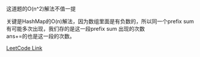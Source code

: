 这道题的O(n^2)解法不值一提

关键是HashMap的O(n)解法，因为数组里面是有负数的，所以同一个prefix sum有可能多次出现，我们存的是这一段prefix sum 出现的次数  
ans+=的也是这一段的次数。

[LeetCode Link](https://leetcode.com/problems/subarray-sum-equals-k/)